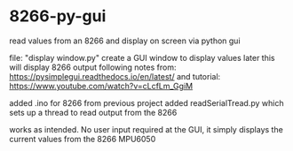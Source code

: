 # 8266-py-gui
read values from an 8266 and display on screen via python gui

file: "display window.py"
create a GUI window to display values
later this will display 8266 output
following notes from: https://pysimplegui.readthedocs.io/en/latest/
  and tutorial: https://www.youtube.com/watch?v=cLcfLm_GgiM

added .ino for 8266 from previous project
added readSerialTread.py which sets up a thread to read output from the 8266

works as intended.
No user input required at the GUI, it simply displays the current values from the 8266 MPU6050
